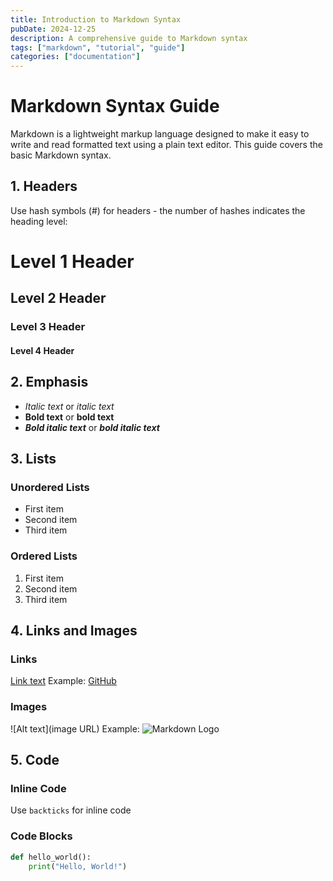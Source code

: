 ```yaml
---
title: Introduction to Markdown Syntax
pubDate: 2024-12-25
description: A comprehensive guide to Markdown syntax
tags: ["markdown", "tutorial", "guide"]
categories: ["documentation"]
---
```


# Markdown Syntax Guide

Markdown is a lightweight markup language designed to make it easy to write and read formatted text using a plain text editor. This guide covers the basic Markdown syntax.

## 1. Headers

Use hash symbols (#) for headers - the number of hashes indicates the heading level:

# Level 1 Header
## Level 2 Header
### Level 3 Header
#### Level 4 Header

## 2. Emphasis

- *Italic text* or _italic text_
- **Bold text** or __bold text__
- ***Bold italic text*** or ___bold italic text___

## 3. Lists

### Unordered Lists
- First item
- Second item
- Third item

### Ordered Lists
1. First item
2. Second item
3. Third item

## 4. Links and Images

### Links
[Link text](URL)
Example: [GitHub](https://github.com)

### Images
![Alt text](image URL)
Example: ![Markdown Logo](https://markdown-here.com/img/icon256.png)

## 5. Code

### Inline Code
Use `backticks` for inline code

### Code Blocks
```python
def hello_world():
    print("Hello, World!")
```